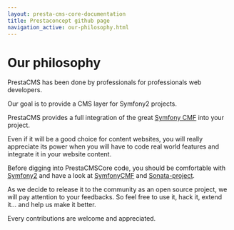 ```yaml
---
layout: presta-cms-core-documentation
title: Prestaconcept github page
navigation_active: our-philosophy.html
---
```


# Our philosophy

PrestaCMS has been done by professionals for professionals web developers.

Our goal is to provide a CMS layer for Symfony2 projects.

PrestaCMS provides a full integration of the great [Symfony CMF][2] into your project.

Even if it will be a good choice for content websites, you will really appreciate its power
when you will have to code real world features and integrate it in your website content.

Before digging into PrestaCMSCore code, you should be comfortable with [Symfony2][1] and have a look
at [SymfonyCMF][2] and [Sonata-project][3].

As we decide to release it to the community as an open source project, we will pay attention
to your feedbacks. So feel free to use it, hack it, extend it... and help us make it better.

Every contributions are welcome and appreciated.

[1]: http://symfony.com/
[2]: http://cmf.symfony.com/about
[3]: http://sonata-project.org/bundles/
